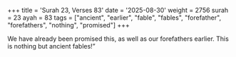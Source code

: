 +++
title = 'Surah 23, Verses 83'
date = '2025-08-30'
weight = 2756
surah = 23
ayah = 83
tags = ["ancient", "earlier", "fable", "fables", "forefather", "forefathers", "nothing", "promised"]
+++

We have already been promised this, as well as our forefathers earlier. This is nothing but ancient fables!”